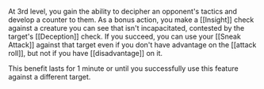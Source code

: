 At 3rd level, you gain the ability to decipher an opponent's tactics and develop a counter to them. As a bonus action, you make a [[Insight]] check against a creature you can see that isn't incapacitated, contested by the target's [[Deception]] check. If you succeed, you can use your [[Sneak Attack]] against that target even if you don't have advantage on the [[attack roll]], but not if you have [[disadvantage]] on it.

This benefit lasts for 1 minute or until you successfully use this feature against a different target.